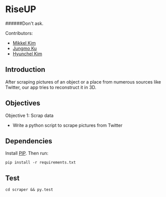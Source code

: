 # RiseUP

######Don't ask.

Contributors:

 * [Mikkel Kim](https://github.com/MikkelKim)
 * [Jungmo Ku](https://github.com/suhojm)
 * [Hyunchel Kim](https://github.com/hyunchel)

## Introduction

After scraping pictures of an object or a place from numerous sources like Twitter, our app tries to reconstruct it in 3D.

## Objectives

Objective 1: Scrap data

 * Write a python script to scrape pictures from Twitter

## Dependencies

Install [PIP][0]. Then run:

```
pip install -r requirements.txt
```


## Test

```
cd scraper && py.test
```



[0]: https://pip.pypa.io/en/stable/installing/
